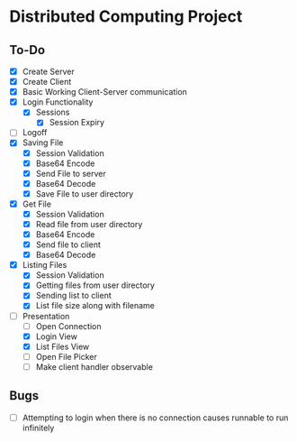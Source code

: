 # Distributed Computing Project

## To-Do

- [x] Create Server
- [x] Create Client
- [x] Basic Working Client-Server communication
- [X] Login Functionality
    - [X] Sessions
        - [X] Session Expiry
- [ ] Logoff
- [X] Saving File
    - [X] Session Validation
    - [X] Base64 Encode
    - [X] Send File to server
    - [X] Base64 Decode
    - [X] Save File to user directory
- [X] Get File
    - [X] Session Validation
    - [X] Read file from user directory
    - [X] Base64 Encode
    - [X] Send file to client
    - [X]  Base64 Decode
- [X] Listing Files
    - [X] Session Validation
    - [X] Getting files from user directory
    - [X] Sending list to client
    - [X] List file size along with filename
- [ ] Presentation
    - [ ] Open Connection
    - [X] Login View
    - [X] List Files View
    - [ ] Open File Picker
    - [ ] Make client handler observable

## Bugs

- [ ] Attempting to login when there is no connection causes runnable to run infinitely 


